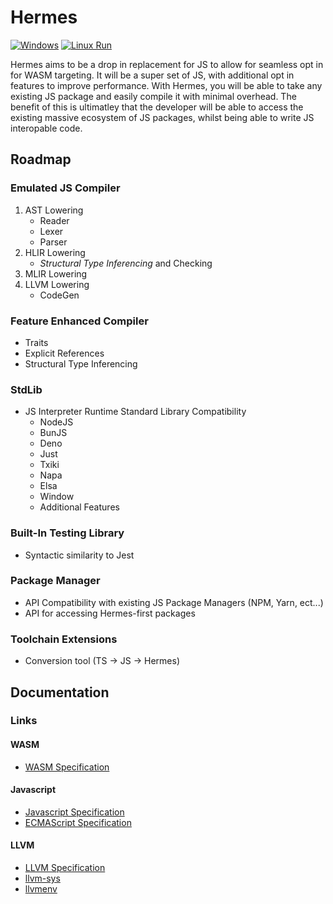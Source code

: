 # Hermes
[![Windows](https://github.com/chadc1050/Hermes/actions/workflows/windows-build.yml/badge.svg)](https://github.com/chadc1050/Hermes/actions/workflows/windows-build.yml)
[![Linux Run](https://github.com/chadc1050/Hermes/actions/workflows/linux-build.yml/badge.svg)](https://github.com/chadc1050/Hermes/actions/workflows/linux-build.yml)

Hermes aims to be a drop in replacement for JS to allow for seamless opt in for WASM targeting. It will be a super set of JS, with additional opt in features to improve performance. With Hermes, you will be able to take any existing JS package and easily compile it with minimal overhead. The benefit of this is ultimatley that the developer 
will be able to access the existing massive ecosystem of JS packages, whilst being able to write JS interopable code. 

## Roadmap
### Emulated JS Compiler
1. AST Lowering
   - Reader
   - Lexer
   - Parser 
2. HLIR Lowering
   - _Structural Type Inferencing_ and Checking
3. MLIR Lowering
4. LLVM Lowering
   - CodeGen

### Feature Enhanced Compiler
- Traits
- Explicit References
- Structural Type Inferencing

### StdLib
- JS Interpreter Runtime Standard Library Compatibility
  - NodeJS
  - BunJS
  - Deno
  - Just
  - Txiki
  - Napa
  - Elsa
  - Window
  - Additional Features

### Built-In Testing Library
- Syntactic similarity to Jest

### Package Manager
- API Compatibility with existing JS Package Managers (NPM, Yarn, ect...)
- API for accessing Hermes-first packages

### Toolchain Extensions
- Conversion tool (TS -> JS -> Hermes)

## Documentation
### Links
#### WASM
- [WASM Specification](https://webassembly.github.io/spec/core/)

#### Javascript
- [Javascript Specification](https://developer.mozilla.org/en-US/docs/Web/JavaScript)
- [ECMAScript Specification](https://262.ecma-international.org/#sec-ecmascript-language-lexical-grammar)

#### LLVM
- [LLVM Specification](https://llvm.org/docs/LangRef.html)
- [llvm-sys](https://crates.io/crates/llvm-sys)
- [llvmenv](https://crates.io/crates/llvmenv)